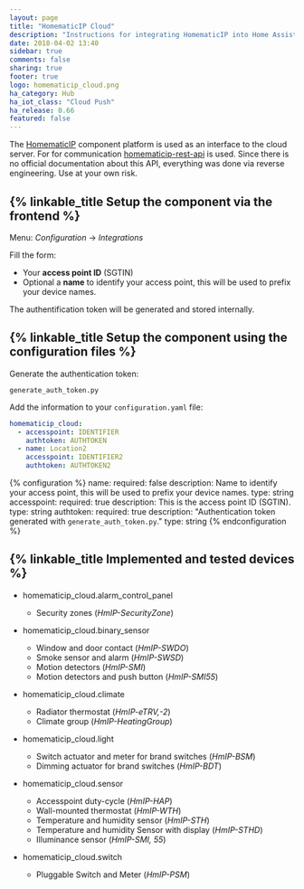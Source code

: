 ```yaml
---
layout: page
title: "HomematicIP Cloud"
description: "Instructions for integrating HomematicIP into Home Assistant."
date: 2018-04-02 13:40
sidebar: true
comments: false
sharing: true
footer: true
logo: homematicip_cloud.png
ha_category: Hub
ha_iot_class: "Cloud Push"
ha_release: 0.66
featured: false
---
```


The [HomematicIP](http://www.homematic-ip.com) component platform is used as an interface to the cloud server.
For for communication [homematicip-rest-api](https://github.com/coreGreenberet/homematicip-rest-api) is used. Since there is no official documentation about this API, everything was done via reverse engineering. Use at your own risk.

## {% linkable_title Setup the component via the frontend %}

Menu: *Configuration* -> *Integrations*
  
Fill the form:
* Your **access point ID** (SGTIN)
* Optional a **name** to identify your access point, this will be used to prefix your device names.
  
The authentification token will be generated and stored internally.

## {% linkable_title Setup the component using the configuration files %}
  
Generate the authentication token:
  
`generate_auth_token.py`
  
Add the information to your `configuration.yaml` file:

```yaml
homematicip_cloud:
  - accesspoint: IDENTIFIER
    authtoken: AUTHTOKEN
  - name: Location2
    accesspoint: IDENTIFIER2
    authtoken: AUTHTOKEN2
```

{% configuration %}
name:
  required: false
  description: Name to identify your access point, this will be used to prefix your device names.
  type: string
accesspoint:
  required: true
  description: This is the access point ID (SGTIN).
  type: string
authtoken:
  required: true
  description: "Authentication token generated with `generate_auth_token.py`."
  type: string
{% endconfiguration %}

## {% linkable_title Implemented and tested devices %}

- homematicip_cloud.alarm_control_panel
    - Security zones (*HmIP-SecurityZone*)

- homematicip_cloud.binary_sensor  
    - Window and door contact (*HmIP-SWDO*)
    - Smoke sensor and alarm (*HmIP-SWSD*) 
    - Motion detectors (*HmIP-SMI*)
    - Motion detectors and push button (*HmIP-SMI55*)
  
- homematicip_cloud.climate
    - Radiator thermostat (*HmIP-eTRV,-2*)
    - Climate group (*HmIP-HeatingGroup*)
  
- homematicip_cloud.light
    - Switch actuator and meter for brand switches (*HmIP-BSM*)
    - Dimming actuator for brand switches (*HmIP-BDT*)
  
- homematicip_cloud.sensor
    - Accesspoint duty-cycle (*HmIP-HAP*)
    - Wall-mounted thermostat (*HmIP-WTH*)
    - Temperature and humidity sensor (*HmIP-STH*)
    - Temperature and humidity Sensor with display (*HmIP-STHD*)
    - Illuminance sensor (*HmIP-SMI, 55*)
  
- homematicip_cloud.switch
    - Pluggable Switch and Meter (*HmIP-PSM*)
